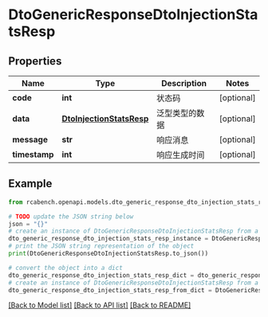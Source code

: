 # DtoGenericResponseDtoInjectionStatsResp


## Properties

Name | Type | Description | Notes
------------ | ------------- | ------------- | -------------
**code** | **int** | 状态码 | [optional] 
**data** | [**DtoInjectionStatsResp**](DtoInjectionStatsResp.md) | 泛型类型的数据 | [optional] 
**message** | **str** | 响应消息 | [optional] 
**timestamp** | **int** | 响应生成时间 | [optional] 

## Example

```python
from rcabench.openapi.models.dto_generic_response_dto_injection_stats_resp import DtoGenericResponseDtoInjectionStatsResp

# TODO update the JSON string below
json = "{}"
# create an instance of DtoGenericResponseDtoInjectionStatsResp from a JSON string
dto_generic_response_dto_injection_stats_resp_instance = DtoGenericResponseDtoInjectionStatsResp.from_json(json)
# print the JSON string representation of the object
print(DtoGenericResponseDtoInjectionStatsResp.to_json())

# convert the object into a dict
dto_generic_response_dto_injection_stats_resp_dict = dto_generic_response_dto_injection_stats_resp_instance.to_dict()
# create an instance of DtoGenericResponseDtoInjectionStatsResp from a dict
dto_generic_response_dto_injection_stats_resp_from_dict = DtoGenericResponseDtoInjectionStatsResp.from_dict(dto_generic_response_dto_injection_stats_resp_dict)
```
[[Back to Model list]](../README.md#documentation-for-models) [[Back to API list]](../README.md#documentation-for-api-endpoints) [[Back to README]](../README.md)


